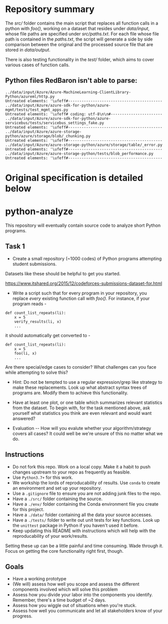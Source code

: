 # Repository summary
The *src/* folder contains the main script that replaces all function calls in a python with *foo()*, working on a dataset that resides under *data/input*, whose file paths are specified under *src/paths.txt*. For each file whose file path is contained in the *paths.txt*, the script will generate a side by side comparison between the original and the processed source file that are stored in *data/output*.

There is also testing functionality in the *test/* folder, which aims to cover various cases of function calls.

## Python files RedBaron isn't able to parse:
```
../data/input/Azure/Azure-MachineLearning-ClientLibrary-Python/azureml/http.py
Untreated elements: '\ufeff#------------------------------------------
../data/input/Azure/azure-sdk-for-python/azure-mgmt/tests/test_mgmt_apps.py
Untreated elements: '\ufeff# coding: utf-8\n\n#-----------------------
../data/input/Azure/azure-sdk-for-python/azure-servicebus/tests/servicebus_settings_fake.py
Untreated elements: '\ufeff#------------------------------------------
../data/input/Azure/azure-storage-python/azure/storage/blob/_chunking.py
Untreated elements: '\ufeff#------------------------------------------
../data/input/Azure/azure-storage-python/azure/storage/table/_error.py
Untreated elements: '\ufeff#------------------------------------------
../data/input/Azure/azure-storage-python/tests/blob_performance.py
Untreated elements: '\ufeff#------------------------------------------
```
# Original specification is detailed below

# python-analyze

This repository will eventually contain source code to analyze short Python programs.

## Task 1
- Create a small repository (~1000 codes) of Python programs attempting student submissions.

Datasets like these should be helpful to get you started.

https://www.itshared.org/2015/12/codeforces-submissions-dataset-for.html

- Write a script such that for every program in your repository, you replace *every* existing function call with *foo()*.
For instance, if your program reads -
```
def count_list_repeats(li):
    x = 5
    verify_results(li, x)
    ...
```
it should automatically get converted to -
```
def count_list_repeats(li):
    x = 5
    foo(li, x)
    ...
```
Are there special/edge cases to consider? What challenges can you face while attempting to solve this?

- Hint: Do not be tempted to use a regular expression/grep like strategy to make these replacements. Look up what abstract syntax trees of programs are. Modify them to achieve this functionality.

- Have at least one plot, or one table which summarizes relevant statistics from the dataset. To begin with, for the task mentioned above, ask yourself what statistics you think are even relevant and would want answered?

- Evaluation -- How will you evalute whether your algorithm/strategy covers all cases? It could well be we're unsure of this no matter what we do.

## Instructions
- Do not fork this repo. Work on a local copy. Make it a habit to push changes upstream to your repo as frequently as feasible.
- Use `Python3.7+` for this work.
- We workship the lords of reproducability of results. Use `conda` to create an environment and set up your repository. 
- Use a `.gitignore` file to ensure you are not adding junk files to the repo.
- Have a `./src/` folder containing the source.
- Have a `./env/` folder containing the Conda environment file you create for this project.
- Have a `./data/` folder containing all the data your source accesses.
- Have a `./tests/` folder to write out unit tests for key functions. Look up the `unittest` package in Python if you haven't used it before.
- Keep updating this README with instructions which will help with the reproducability of your work/results.

Setting these up can be a little painful and time consuming. Wade through it. Focus on getting the core functionality right first, though.



## Goals
- Have a working prototype
- (We will) assess how well you scope and assess the different components involved which will solve this problem
- Assess how you divide your labor into the components you identify. Remember, there's a time budget of ~2 days.
- Assess how you wiggle out of situations when you're stuck.
- Assess how well you communicate and let all stakeholders know of your progress.
